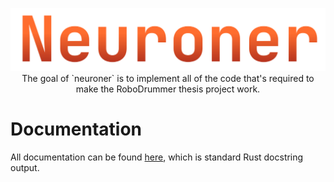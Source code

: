 <p align="center">
    <img src="./docs/neuroner.svg" />
    The goal of `neuroner` is to implement all of the code that's required to make the RoboDrummer thesis project work.
</p>

# Documentation
All documentation can be found [here], which is standard Rust docstring output.

[here]: https://github.ugent.be/pages/RoboDrummer/neuroner/neuroner/


